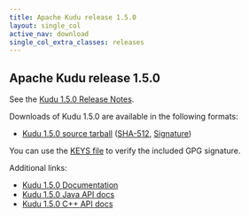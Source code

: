 ```yaml
---
title: Apache Kudu release 1.5.0
layout: single_col
active_nav: download
single_col_extra_classes: releases
---
```


<!--

Licensed to the Apache Software Foundation (ASF) under one
or more contributor license agreements.  See the NOTICE file
distributed with this work for additional information
regarding copyright ownership.  The ASF licenses this file
to you under the Apache License, Version 2.0 (the
"License"); you may not use this file except in compliance
with the License.  You may obtain a copy of the License at

  http://www.apache.org/licenses/LICENSE-2.0

Unless required by applicable law or agreed to in writing,
software distributed under the License is distributed on an
"AS IS" BASIS, WITHOUT WARRANTIES OR CONDITIONS OF ANY
KIND, either express or implied.  See the License for the
specific language governing permissions and limitations
under the License.

-->

## Apache Kudu release 1.5.0

See the [Kudu 1.5.0 Release Notes](docs/release_notes.html).

Downloads of Kudu 1.5.0 are available in the following formats:

* [Kudu 1.5.0 source tarball](https://archive.apache.org/dist/kudu/1.5.0/apache-kudu-1.5.0.tar.gz)
  ([SHA-512](https://archive.apache.org/dist/kudu/1.5.0/apache-kudu-1.5.0.tar.gz.sha512),
  [Signature](https://archive.apache.org/dist/kudu/1.5.0/apache-kudu-1.5.0.tar.gz.asc))

You can use the [KEYS file](https://www.apache.org/dist/kudu/KEYS) to verify the included GPG signature.

Additional links:

* [Kudu 1.5.0 Documentation](docs/)
* [Kudu 1.5.0 Java API docs](apidocs/)
* [Kudu 1.5.0 C++ API docs](cpp-client-api/)
